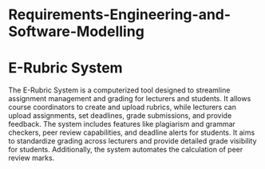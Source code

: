 # Requirements-Engineering-and-Software-Modelling
# E-Rubric System
The E-Rubric System is a computerized tool designed to streamline assignment management and grading for lecturers and students. It allows course coordinators to create and upload rubrics, while lecturers can upload assignments, set deadlines, grade submissions, and provide feedback. The system includes features like plagiarism and grammar checkers, peer review capabilities, and deadline alerts for students. It aims to standardize grading across lecturers and provide detailed grade visibility for students. Additionally, the system automates the calculation of peer review marks.
